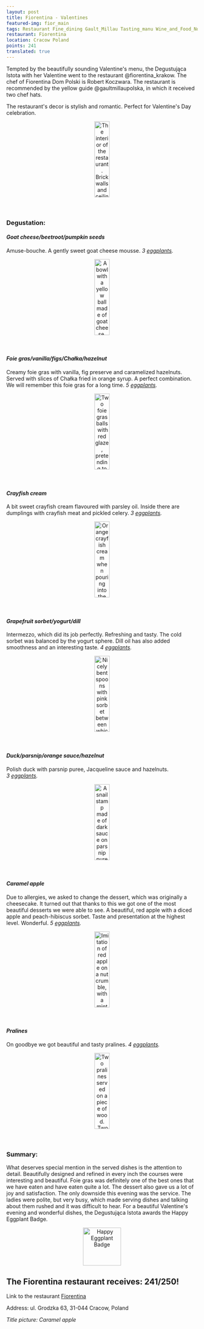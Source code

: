 ```yaml
---
layout: post
title: Fiorentina - Valentines
featured-img: fior_main
tags: Restaurant Fine_dining Gault_Millau Tasting_manu Wine_and_Food_Noble_Night Valentines Happy_eggplant_badge
restaurant: Fiorentina
location: Cracow Poland
points: 241
translated: true
---
```


Tempted by the beautifully sounding Valentine's menu, 
the Degustująca Istota with her Valentine went to the restaurant @fiorentina_krakow.
 The chef of Fiorentina Dom Polski is Robert Koczwara.
 The restaurant is recommended by the yellow guide @gaultmillaupolska, in which it received two chef hats.

The restaurant's decor is stylish and romantic. Perfect for Valentine's Day celebration.
<center><div style="width:65%">
<img src="{{site.img_url}}/assets/img/posts/fior_inside.jpg" alt="The interior of the restaurant. Brick walls and ceiling,
 tables in the middle. On the wall in front is a silver bull's head."
height="200px" width="40px" />
</div></center>
<br />&ensp;&ensp;

### Degustation:

#### *Goat cheese/beetroot/pumpkin seeds*

Amuse-bouche. A gently sweet goat cheese mousse. _3&nbsp;[eggplants]._
<center><div style="width:65%">
<img src="{{site.img_url}}/assets/img/posts/fior_amb.jpg" alt="
A bowl with a yellow ball made of goat cheese, next to which lies a dot of beetroot mousse and a thin slice of beetroot.
 The whole dish is decorated with pumpkin seeds and beet leaf."
height="200px" width="40px" />
</div></center>
<br />&ensp;&ensp;

#### *Foie gras/vanilla/figs/Chałka/hazelnut*

Creamy foie gras with vanilla, fig preserve and caramelized hazelnuts.
Served with slices of Chałka fried in orange syrup.
A perfect combination. We will remember this foie gras for a long time. _5&nbsp;[eggplants]._
<center><div style="width:50%">
<img src="{{site.img_url}}/assets/img/posts/fior_foie_gras.jpg" alt="Two foie gras balls
 with red glaze, pretending to be cherries. Dark green sugar sticks stick out of the balls. 
On the back on the plate are slices of chałka."
height="200px" width="40px" />
</div></center>
<br />&ensp;&ensp;

#### *Crayfish cream*

A bit sweet crayfish cream flavoured with parsley oil.
 Inside there are dumplings with crayfish meat and pickled celery.
_3&nbsp;[eggplants]._
<center><div style="width:65%">
<img src="{{site.img_url}}/assets/img/posts/fior_soup.jpg" alt="
Orange crayfish cream when pouring into the bowl in which the rest is located
 ingredients and a crayfish crust with head and tongs for decoration."
height="200px" width="40px" />
</div></center>
<br />&ensp;&ensp;

#### *Grapefruit sorbet/yogurt/dill*

Intermezzo, which did its job perfectly. Refreshing and tasty.
The cold sorbet was balanced by the yogurt sphere. Dill oil has also added smoothness and an interesting taste.
 _4&nbsp;[eggplants]._
<center><div style="width:50%">
<img src="{{site.img_url}}/assets/img/posts/fior_inter.jpg" alt="
Nicely bent spoons with pink sorbet between which is placed a sphere of yogurt."
height="200px" width="40px" />
</div></center>
<br />&ensp;&ensp;

#### *Duck/parsnip/orange sauce/hazelnut*


Polish duck with parsnip puree, Jacqueline sauce and hazelnuts. _3&nbsp;[eggplants]._
<center><div style="width:50%">
<img src="{{site.img_url}}/assets/img/posts/fior_duck.jpg" alt="A snail stamp made of dark sauce on parsnip puree.
 Next to it is a duck fillet strap." height="200px" width="40px" />
</div></center>
<br />&ensp;&ensp;

#### *Caramel apple*

Due to allergies, we asked to change the dessert, which was originally a cheesecake. 
It turned out that thanks to this we got one of the most beautiful desserts we were able to see.
 A beautiful, red apple with a diced apple and peach-hibiscus sorbet. Taste and presentation at the highest level. Wonderful.
_5&nbsp;[eggplants]._
<center><div style="width:65%">
<img src="{{site.img_url}}/assets/img/posts/fior_apple.jpg" alt="Imitation of red apple on a nut crumble,
with a mint leaf at the top."
height="200px" width="40px" />
</div></center>
<br />&ensp;&ensp;

#### *Pralines*

On goodbye we got beautiful and tasty pralines.
_4&nbsp;[eggplants]._
<center><div style="width:65%">
<img src="{{site.img_url}}/assets/img/posts/fior_pralines.jpg" alt=" Two pralines served on a piece of wood.
 Two white cubes and two dark round ones. All frozen with gold from above."
height="200px" width="40px" />
</div></center>
<br />&ensp;&ensp;

### Summary:

What deserves special mention in the served dishes is the attention to detail. 
Beautifully designed and refined in every inch the courses were interesting and beautiful.
 Foie gras was definitely one of the best ones that we have eaten and have eaten quite a lot. 
 The dessert also gave us a lot of joy and satisfaction.
The only downside this evening was the service. The ladies were polite, but very busy,
 which made serving dishes and talking about them rushed and it was difficult to hear.
For a beautiful Valentine's evening and wonderful dishes, the Degustująca Istota awards the Happy Eggplant Badge.

<center><div style="width:35%">
<img src="{{site.img_url}}/assets/img/odznaka_new.gif" alt="Happy Eggplant Badge" height="100" width="auto" />
</div></center>




## The Fiorentina restaurant receives: **241/250!**
Link to the restaurant [Fiorentina]

Address: ul. Grodzka 63, 
31-044 Cracow,
Poland

_Title picture: Caramel apple_

[Fiorentina]: https://fiorentina.com.pl/
[eggplants]: en/about#baklazan
